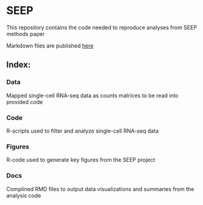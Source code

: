# SEEP
This repository contains the code needed to reproduce analyses from SEEP methods paper

Markdown files are published [here](https://davidbmorse.github.io/SEEP/)

## Index:
### Data
Mapped single-cell RNA-seq data as counts matrices to be read into provided code
### Code
R-scripts used to filter and analyze single-cell RNA-seq data
### Figures
R-code used to generate key figures from the SEEP project
### Docs
Complined RMD files to output data visualizations and summaries from the analysis code
